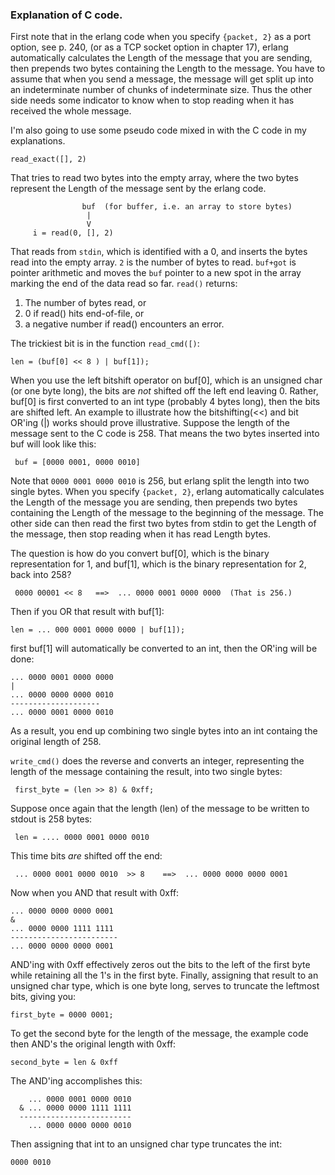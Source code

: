 ### Explanation of C code.

First note that in the erlang code when you specify `{packet, 2}` as a port option, see p. 240, (or as a TCP socket option in chapter 17), erlang automatically calculates the Length of the message that you are sending, then prepends two bytes containing the Length to the message.  You have to assume that when you send a message, the message will get split up into an indeterminate number of chunks of indeterminate size.  Thus the other side needs some indicator to know when to stop reading when it has received the whole message.

I'm also going to use some pseudo code mixed in with the C code in my explanations.

```read_exact([], 2)```

That tries to read two bytes into the empty array, where the two bytes represent the Length of the message sent by the erlang code.
```
                buf  (for buffer, i.e. an array to store bytes)
                 |
                 V
     i = read(0, [], 2)
```
That reads from `stdin`, which is identified with a 0, and inserts the bytes read into the empty array. `2` is the number of bytes to read.  `buf+got` is pointer arithmetic and moves the `buf` pointer to a new spot in the array marking the end of the data read so far.  `read()` returns:

1. The number of bytes read, or
2. 0 if read() hits end-of-file, or
3. a negative number if read() encounters an error.

The trickiest bit is in the function ```read_cmd([)```:

    len = (buf[0] << 8 ) | buf[1]);
    
When you use the left bitshift operator on buf[0], which is an unsigned char (or one byte long), the bits are _not_ shifted off the left end leaving 0.  Rather, buf[0] is first converted to an int type (probably 4 bytes long), then the bits are shifted left.  An example to illustrate how the bitshifting(<<) and bit OR'ing (|) works should prove illustrative.  Suppose the length of the message sent to the C code is 258.  That means the two bytes inserted into buf will look like this:

     buf = [0000 0001, 0000 0010]  
     
Note that `0000 0001 0000 0010` is 256, but erlang split the length into two single bytes.  When you specify `{packet, 2}`, erlang automatically calculates the Length of the message you are sending, then prepends two bytes containing the Length of the message to the beginning of the message.  The other side can then read the first two bytes from stdin to get the Length of the message, then stop reading when it has read Length bytes.

The question is how do you convert buf[0], which is the binary representation for 1, and buf[1], which is the binary representation for 2, back into 258?

     0000 00001 << 8   ==>  ... 0000 0001 0000 0000  (That is 256.)

Then if you OR that result with buf[1]:

    len = ... 000 0001 0000 0000 | buf[1]);

first buf[1] will automatically be converted to an int, then the OR'ing will be done:

```
... 0000 0001 0000 0000
|   
... 0000 0000 0000 0010
--------------------
... 0000 0001 0000 0010
```

As a result, you end up combining two single bytes into an int containg the original length of 258.  

`write_cmd()` does the reverse and converts an integer, representing the length of the message containing the result, into two single bytes:

     first_byte = (len >> 8) & 0xff;

Suppose once again that the length (len) of the message to be written to stdout is 258 bytes:

     len = .... 0000 0001 0000 0010
     
This time bits _are_ shifted off the end:

     ... 0000 0001 0000 0010  >> 8    ==>  ... 0000 0000 0000 0001
       

Now when you AND that result with 0xff:

```
... 0000 0000 0000 0001
&
... 0000 0000 1111 1111
------------------------
... 0000 0000 0000 0001

```

AND'ing with 0xff effectively zeros out the bits to the left of the first byte while retaining all the 1's in the first byte.  Finally, assigning that result to an unsigned char type, which is one byte long, serves to truncate the leftmost bits, giving you:

    first_byte = 0000 0001;

To get the second byte for the length of the message, the example code then AND's the original length with 0xff:

    second_byte = len & 0xff
 
The AND'ing accomplishes this:

```
    ... 0000 0001 0000 0010
  & ... 0000 0000 1111 1111
  -------------------------
    ... 0000 0000 0000 0010
```
Then assigning that int to an unsigned char type truncates the int:

    0000 0010
  


